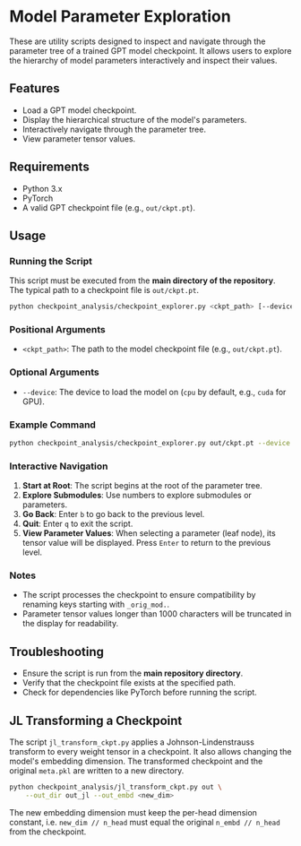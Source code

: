 # Model Parameter Exploration

These are utility scripts designed to inspect and navigate through the parameter
tree of a trained GPT model checkpoint. It allows users to explore the hierarchy
of model parameters interactively and inspect their values.

## Features

- Load a GPT model checkpoint.
- Display the hierarchical structure of the model's parameters.
- Interactively navigate through the parameter tree.
- View parameter tensor values.

## Requirements

- Python 3.x
- PyTorch
- A valid GPT checkpoint file (e.g., `out/ckpt.pt`).

## Usage

### Running the Script

This script must be executed from the **main directory of the repository**. The
typical path to a checkpoint file is `out/ckpt.pt`.

```bash
python checkpoint_analysis/checkpoint_explorer.py <ckpt_path> [--device <device>]
```

### Positional Arguments

- `<ckpt_path>`: The path to the model checkpoint file (e.g., `out/ckpt.pt`).

### Optional Arguments

- `--device`: The device to load the model on (`cpu` by default, e.g., `cuda` for GPU).

### Example Command

```bash
python checkpoint_analysis/checkpoint_explorer.py out/ckpt.pt --device cuda
```

### Interactive Navigation

1. **Start at Root**: The script begins at the root of the parameter tree.
2. **Explore Submodules**: Use numbers to explore submodules or parameters.
3. **Go Back**: Enter `b` to go back to the previous level.
4. **Quit**: Enter `q` to exit the script.
5. **View Parameter Values**: When selecting a parameter (leaf node), its tensor value will be displayed. Press `Enter` to return to the previous level.

### Notes

- The script processes the checkpoint to ensure compatibility by renaming keys starting with `_orig_mod.`.
- Parameter tensor values longer than 1000 characters will be truncated in the display for readability.

## Troubleshooting

- Ensure the script is run from the **main repository directory**.
- Verify that the checkpoint file exists at the specified path.
- Check for dependencies like PyTorch before running the script.

## JL Transforming a Checkpoint

The script `jl_transform_ckpt.py` applies a Johnson-Lindenstrauss transform to
every weight tensor in a checkpoint. It also allows changing the model's
embedding dimension. The transformed checkpoint and the original `meta.pkl` are
written to a new directory.

```bash
python checkpoint_analysis/jl_transform_ckpt.py out \
    --out_dir out_jl --out_embd <new_dim>
```

The new embedding dimension must keep the per-head dimension constant, i.e.
`new_dim // n_head` must equal the original `n_embd // n_head` from the
checkpoint.
